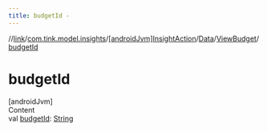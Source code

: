 ```yaml
---
title: budgetId -
---
```

//[link](../../../../index.md)/[com.tink.model.insights](../../../index.md)/[[androidJvm]InsightAction](../../index.md)/[Data](../index.md)/[ViewBudget](index.md)/[budgetId](budget-id.md)



# budgetId  
[androidJvm]  
Content  
val [budgetId](budget-id.md): [String](https://kotlinlang.org/api/latest/jvm/stdlib/kotlin/-string/index.html)  



